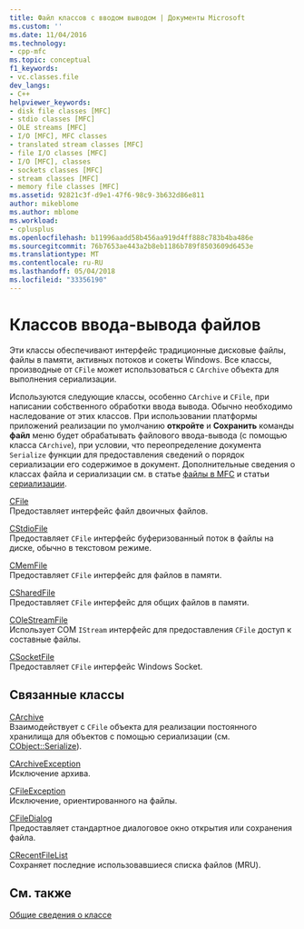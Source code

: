 ```yaml
---
title: Файл классов с вводом выводом | Документы Microsoft
ms.custom: ''
ms.date: 11/04/2016
ms.technology:
- cpp-mfc
ms.topic: conceptual
f1_keywords:
- vc.classes.file
dev_langs:
- C++
helpviewer_keywords:
- disk file classes [MFC]
- stdio classes [MFC]
- OLE streams [MFC]
- I/O [MFC], MFC classes
- translated stream classes [MFC]
- file I/O classes [MFC]
- I/O [MFC], classes
- sockets classes [MFC]
- stream classes [MFC]
- memory file classes [MFC]
ms.assetid: 92821c3f-d9e1-47f6-98c9-3b632d86e811
author: mikeblome
ms.author: mblome
ms.workload:
- cplusplus
ms.openlocfilehash: b11996aadd58b456aa919d4ff888c783b4ba486e
ms.sourcegitcommit: 76b7653ae443a2b8eb1186b789f8503609d6453e
ms.translationtype: MT
ms.contentlocale: ru-RU
ms.lasthandoff: 05/04/2018
ms.locfileid: "33356190"
---
```

# <a name="file-io-classes"></a>Классов ввода-вывода файлов
Эти классы обеспечивают интерфейс традиционные дисковые файлы, файлы в памяти, активных потоков и сокеты Windows. Все классы, производные от `CFile` может использоваться с `CArchive` объекта для выполнения сериализации.  
  
 Используются следующие классы, особенно `CArchive` и `CFile`, при написании собственного обработки ввода вывода. Обычно необходимо наследование от этих классов. При использовании платформы приложений реализации по умолчанию **откройте** и **Сохранить** команды **файл** меню будет обрабатывать файлового ввода-вывода (с помощью класса `CArchive`), при условии, что переопределение документа `Serialize` функции для предоставления сведений о порядок сериализации его содержимое в документ. Дополнительные сведения о классах файла и сериализации см. в статье [файлы в MFC](../mfc/files-in-mfc.md) и статьи [сериализации](../mfc/serialization-in-mfc.md).  
  
 [CFile](../mfc/reference/cfile-class.md)  
 Предоставляет интерфейс файл двоичных файлов.  
  
 [CStdioFile](../mfc/reference/cstdiofile-class.md)  
 Предоставляет `CFile` интерфейс буферизованный поток в файлы на диске, обычно в текстовом режиме.  
  
 [CMemFile](../mfc/reference/cmemfile-class.md)  
 Предоставляет `CFile` интерфейс для файлов в памяти.  
  
 [CSharedFile](../mfc/reference/csharedfile-class.md)  
 Предоставляет `CFile` интерфейс для общих файлов в памяти.  
  
 [COleStreamFile](../mfc/reference/colestreamfile-class.md)  
 Использует COM `IStream` интерфейс для предоставления `CFile` доступ к составные файлы.  
  
 [CSocketFile](../mfc/reference/csocketfile-class.md)  
 Предоставляет `CFile` интерфейс Windows Socket.  
  
## <a name="related-classes"></a>Связанные классы  
 [CArchive](../mfc/reference/carchive-class.md)  
 Взаимодействует с `CFile` объекта для реализации постоянного хранилища для объектов с помощью сериализации (см. [CObject::Serialize](../mfc/reference/cobject-class.md#serialize)).  
  
 [CArchiveException](../mfc/reference/carchiveexception-class.md)  
 Исключение архива.  
  
 [CFileException](../mfc/reference/cfileexception-class.md)  
 Исключение, ориентированного на файлы.  
  
 [CFileDialog](../mfc/reference/cfiledialog-class.md)  
 Предоставляет стандартное диалоговое окно открытия или сохранения файла.  
  
 [CRecentFileList](../mfc/reference/crecentfilelist-class.md)  
 Сохраняет последние использовавшиеся списка файлов (MRU).  
  
## <a name="see-also"></a>См. также  
 [Общие сведения о классе](../mfc/class-library-overview.md)

